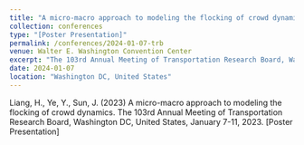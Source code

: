 ```yaml
---
title: "A micro-macro approach to modeling the flocking of crowd dynamics"
collection: conferences
type: "[Poster Presentation]"
permalink: /conferences/2024-01-07-trb
venue: Walter E. Washington Convention Center
excerpt: "The 103rd Annual Meeting of Transportation Research Board, Washington DC, United States, January 7-11, 2018."
date: 2024-01-07
location: "Washington DC, United States"
---
```

Liang, H., Ye, Y., Sun, J. (2023) A micro-macro approach to modeling the flocking of crowd dynamics. The 103rd Annual Meeting of Transportation Research Board, Washington DC, United States, January 7-11, 2023. [Poster Presentation]
